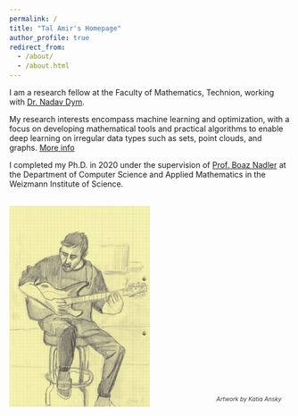 ```yaml
---
permalink: /
title: "Tal Amir's Homepage"
author_profile: true
redirect_from: 
  - /about/
  - /about.html
---
```


I am a research fellow at the Faculty of Mathematics, Technion, working with [Dr. Nadav Dym](https://nadavdym.github.io).

My research interests encompass machine learning and optimization, with a focus on developing mathematical tools and practical algorithms to enable deep learning on irregular data types such as sets, point clouds, and graphs. [More info](https://tal-amir.github.io/research/)

I completed my Ph.D. in 2020 under the supervision of [Prof. Boaz Nadler](https://www.weizmann.ac.il/math/Nadler/home) at the Department of Computer Science and Applied Mathematics in the Weizmann Institute of Science.

<br>

<div style="position: relative; display: inline-block; text-align: center;">
  <a href="https://www.instagram.com/katia.ansky/" target="_blank">
    <img src="/images/Katia - Tal playing guitar.jpg" alt="Drawing of me playing guitar" style="max-width: 50%; height: auto; display: block;">
    <div style="
      position: absolute;
      bottom: 5px;
      right: 10px;
      background-color: rgba(255, 255, 255, 0.6);
      padding: 2px 6px;
      font-size: 0.75em;
      font-style: italic;
      color: #333;
      border-radius: 4px;">
      Artwork by Katia Ansky
    </div>
  </a>
</div>



